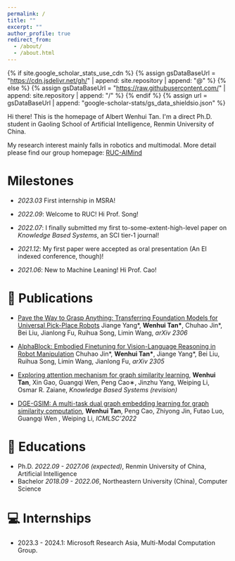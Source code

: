 ```yaml
---
permalink: /
title: ""
excerpt: ""
author_profile: true
redirect_from: 
  - /about/
  - /about.html
---
```


{% if site.google_scholar_stats_use_cdn %}
{% assign gsDataBaseUrl = "https://cdn.jsdelivr.net/gh/" | append: site.repository | append: "@" %}
{% else %}
{% assign gsDataBaseUrl = "https://raw.githubusercontent.com/" | append: site.repository | append: "/" %}
{% endif %}
{% assign url = gsDataBaseUrl | append: "google-scholar-stats/gs_data_shieldsio.json" %}

<span class='anchor' id='about-me'></span>

Hi there! This is the homepage of Albert Wenhui Tan. I'm a direct Ph.D. student in Gaoling School of Artificial Intelligence, Renmin University of China.

My research interest mainly falls in robotics and multimodal. More detail please find our group homepage: [RUC-AIMind](https://ruc-aimind.github.io/)

# Milestones
- *2023.03* First internship in MSRA!

- *2022.09*: Welcome to RUC! Hi Prof. Song!

- *2022.07*: I finally submitted my first to-some-extent-high-level paper on *Knowledge Based Systems*, an SCI tier-1 journal!

- *2021.12*: My first paper were accepted as oral presentation (An EI indexed conference, though)!

- *2021.06*: New to Machine Leaning! Hi Prof. Cao!

# 📝 Publications 

- [Pave the Way to Grasp Anything: Transferring Foundation Models for Universal Pick-Place Robots](https://arxiv.org/abs/2306.05716) Jiange Yang\*, **Wenhui Tan\***, Chuhao Jin\*, Bei Liu, Jianlong Fu, Ruihua Song, Limin Wang, *arXiv 2306*

- [AlphaBlock: Embodied Finetuning for Vision-Language Reasoning in Robot Manipulation](https://arxiv.org/abs/2305.18898) Chuhao Jin\*, **Wenhui Tan\***, Jiange Yang\*, Bei Liu, Ruihua Song, Limin Wang, Jianlong Fu, *arXiv 2305*

- [Exploring attention mechanism for graph similarity learning](https://www.sciencedirect.com/science/article/abs/pii/S0950705123004896), **Wenhui Tan**, Xin Gao, Guangqi Wen, Peng Cao∗, Jinzhu Yang, Weiping Li, Osmar R. Zaiane, *Knowledge Based Systems (revision)*

- [DGE-GSIM: A multi-task dual graph embedding learning for graph similarity computation](https://dl.acm.org/doi/abs/10.1145/3523150.3523157), **Wenhui Tan**, Peng Cao, Zhiyong Jin, Futao Luo, Guangqi Wen , Weiping Li, *ICMLSC'2022*

[//]: # (# 🎖 Honors and Awards)

[//]: # (- *2021.10* Lorem ipsum dolor sit amet, consectetur adipiscing elit. Vivamus ornare aliquet ipsum, ac tempus justo dapibus sit amet. )

[//]: # (- *2021.09* Lorem ipsum dolor sit amet, consectetur adipiscing elit. Vivamus ornare aliquet ipsum, ac tempus justo dapibus sit amet. )

# 📖 Educations
- Ph.D. *2022.09 - 2027.06 (expected)*, Renmin University of China, Artificial Intelligence
- Bachelor *2018.09 - 2022.06*, Northeastern University (China), Computer Science

[//]: # (# 💬 Invited Talks)

[//]: # (- *2021.06*, Lorem ipsum dolor sit amet, consectetur adipiscing elit. Vivamus ornare aliquet ipsum, ac tempus justo dapibus sit amet. )

[//]: # (- *2021.03*, Lorem ipsum dolor sit amet, consectetur adipiscing elit. Vivamus ornare aliquet ipsum, ac tempus justo dapibus sit amet.  \| [\[video\]]&#40;https://github.com/&#41;)

[//]: # ()
# 💻 Internships
- 2023.3 - 2024.1: Microsoft Research Asia, Multi-Modal Computation Group.

[//]: # (- *2019.05 - 2020.02*, [Lorem]&#40;https://github.com/&#41;, China.)